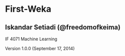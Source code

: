 # First-Weka
## Iskandar Setiadi (@freedomofkeima)

IF 4071 Machine Learning

Version 1.0.0 (September 17, 2014)

